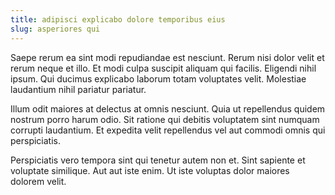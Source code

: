 ```yaml
---
title: adipisci explicabo dolore temporibus eius
slug: asperiores qui
---
```


Saepe rerum ea sint modi repudiandae est nesciunt. Rerum nisi dolor velit et rerum neque et illo. Et modi culpa suscipit aliquam qui facilis. Eligendi nihil ipsum. Qui ducimus explicabo laborum totam voluptates velit. Molestiae laudantium nihil pariatur pariatur.

Illum odit maiores at delectus at omnis nesciunt. Quia ut repellendus quidem nostrum porro harum odio. Sit ratione qui debitis voluptatem sint numquam corrupti laudantium. Et expedita velit repellendus vel aut commodi omnis qui perspiciatis.

Perspiciatis vero tempora sint qui tenetur autem non et. Sint sapiente et voluptate similique. Aut aut iste enim. Ut iste voluptas dolor maiores dolorem velit.

